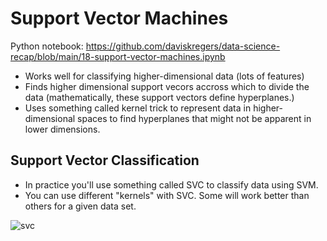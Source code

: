 # Support Vector Machines

Python notebook: https://github.com/daviskregers/data-science-recap/blob/main/18-support-vector-machines.ipynb

- Works well for classifying higher-dimensional data (lots of features)
- Finds higher dimensional support vecors accross which to divide the data (mathematically, these support vectors define hyperplanes.)
- Uses something called kernel trick to represent data in higher-dimensional spaces to find hyperplanes that might not be apparent in lower dimensions.

## Support Vector Classification

- In practice you'll use something called SVC to classify data using SVM.
- You can use different "kernels" with SVC. Some will work better than others for a given data set.

![svc](svc.png)
